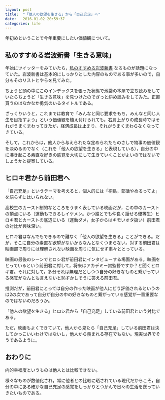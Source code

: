 ```yaml
---
layout: post
title:  "「他人の欲望を生きる」から「自己充足」へ"
date:   2016-01-02 20:59:37
categories: life
---
```


年初めということで今年重要にしたい価値観について。

## 私のすすめる岩波新書「生きる意味」

年始にツイッターをみていたら，[私のすすめる岩波新書][iwanami] なるものが話題になっていた。岩波新書は基本的にしっかりとした内容のものである事が多いので，自分もそのリストとやらを見てみた。

ちょうど頭の中にこのインデックスを張った状態で池袋の本屋で立ち読みをしていたらちょうど「生きる意味」を見つけたのでざっと斜め読みをしてみた。正直買うのはなかなか勇気のいるタイトルである。

ざっくりいうと，これまでは教育で「みんなと同じ要求をもち，みんなと同じ人生を目指すよう」という価値観を植え付けられても，右肩上がりの成長時ではそれがうまくまわってきたが，経済成長は止まり，それがうまくまわらなくなってきている。

そして，これからは，他人から与えられたな定められたものさしで物事の価値観を決めるのでなく（これを「他人の欲望を生きる」と表現している），自分の中に沸き起こる素直な好きの感覚を大切にして生きていくことがよいのではないでしょうかと提案している。



## ヒロキ君から前田君へ

「自己充足」というテーマを考えると，個人的には「桐島，部活やめるってよ」を語らずにはいられない。

高校生のカースト制的なところをうまく表している映画だが，この中のカーストの頂点にいる（運動もできるしイケメン。かつ誰とでも仲良く話せる優等生）ヒロキ君とカーストの底辺にいる（運動ダメ，女子からはキモいオタ扱い）前田君の対比が興味深い。

ヒロキ君はなんでもできるので難なく「他人の欲望を生きる」ことができる。だが，そこに自分の素直な欲望がないからなんとなくつまらない。対する前田君は映画部で周りには理解されない映画を周りに気にせず粛々ととっている。

映画の最後のシーンでヒロシ君が前田君にインタビューする場面がある。映画をとっているという前田君に対して，将来はアカデミー賞監督ですか？と聞くヒロキ君。それに対して，多分それは無理だとしつつ自分の好きなものと繋がっている感覚がなんとも言えないと恥ずかしそうに答える前田君。

推測だが，前田君にとっては自分の作った映画が他人にどう評価されるというのは2の次であって自分が自分の中の好きなものと繋がっている感覚が一番重要なのではないのだろうか。

「他人の欲望を生きる」ヒロシ君から「自己充足」している前田君という対比である。

ただ，映画もよくできていて，他人から見たら「自己充足」している前田君は決してかっこいいわけではないし，他人から羨まれる存在でもない。現実世界でそうであるように。


## おわりに

内的幸福度というものは他人とは比較できない。

様々なものが数値化され，常に他者との比較に晒されている現代だからこそ，自分の中にある確かな自己充足の感覚をしっかりとつかんで日々の生活を送っていきたいものである。


[iwanami]: http://www.iwanami.co.jp/moreinfo/sin_fair2008/
